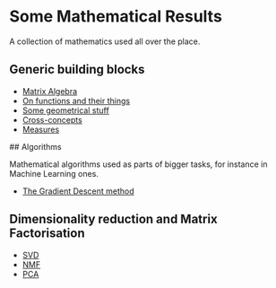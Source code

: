 # Some Mathematical Results

A collection of mathematics used all over the place.

## Generic building blocks

* [Matrix Algebra](http://nbviewer.jupyter.org/github/martinapugliese/tales-science-data/tree/master/maths/generic/matrices.ipynb)
* [On functions and their things](http://nbviewer.jupyter.org/github/martinapugliese/tales-science-data/tree/master/maths/generic/functions.ipynb)
* [Some geometrical stuff](http://nbviewer.jupyter.org/github/martinapugliese/tales-science-data/tree/master/maths/generic/geometry.ipynb)
* [Cross-concepts](http://nbviewer.jupyter.org/github/martinapugliese/tales-science-data/tree/master/maths/generic/cross-concepts.ipynb)
* [Measures](http://nbviewer.jupyter.org/github/martinapugliese/tales-science-data/tree/master/maths/generic/measures.ipynb)

## Algorithms

Mathematical algorithms used as parts of bigger tasks, for instance in Machine Learning ones.

* [The Gradient Descent method](http://nbviewer.jupyter.org/github/martinapugliese/tales-science-data/blob/master/maths/algorithms/gradient-descent.ipynb)

## Dimensionality reduction and Matrix Factorisation

* [SVD](http://nbviewer.jupyter.org/github/martinapugliese/tales-science-data/blob/master/maths/dim-reduction-factorisation/svd.ipynb)
* [NMF](http://nbviewer.jupyter.org/github/martinapugliese/tales-science-data/blob/master/maths/dim-reduction-factorisation/nmf.ipynb)
* [PCA](http://nbviewer.jupyter.org/github/martinapugliese/tales-science-data/blob/master/maths/dim-reduction-factorisation/pca.ipynb)
